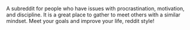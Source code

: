 A subreddit for people who have issues with procrastination, motivation, and
discipline. It is a great place to gather to meet others with a similar mindset.
Meet your goals and improve your life, reddit style!
